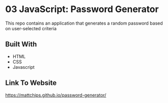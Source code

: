 # 03 JavaScript: Password Generator

This repo contains an application that generates a random password based on user-selected criteria

## Built With

* HTML
* CSS
* Javascript

## Link To Website

https://mattchips.github.io/password-generator/
